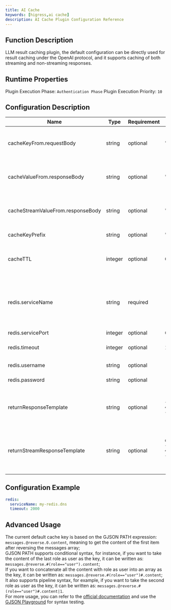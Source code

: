 ```yaml
---
title: AI Cache
keywords: [higress,ai cache]
description: AI Cache Plugin Configuration Reference
---
```

## Function Description
LLM result caching plugin, the default configuration can be directly used for result caching under the OpenAI protocol, and it supports caching of both streaming and non-streaming responses.

## Runtime Properties
Plugin Execution Phase: `Authentication Phase`
Plugin Execution Priority: `10`

## Configuration Description
| Name                              | Type     | Requirement | Default                                                                                                                                                                                                                                                 | Description                                                                                                |
| --------                          | -------- | --------    | --------                                                                                                                                                                                                                                                | --------                                                                                                   |
| cacheKeyFrom.requestBody          | string   | optional    | "messages.@reverse.0.content"                                                                                                                                                                                                                           | Extracts a string from the request Body based on [GJSON PATH](https://github.com/tidwall/gjson/blob/master/SYNTAX.md) syntax     |
| cacheValueFrom.responseBody       | string   | optional    | "choices.0.message.content"                                                                                                                                                                                                                             | Extracts a string from the response Body based on [GJSON PATH](https://github.com/tidwall/gjson/blob/master/SYNTAX.md) syntax     |
| cacheStreamValueFrom.responseBody | string   | optional    | "choices.0.delta.content"                                                                                                                                                                                                                               | Extracts a string from the streaming response Body based on [GJSON PATH](https://github.com/tidwall/gjson/blob/master/SYNTAX.md) syntax |
| cacheKeyPrefix                    | string   | optional    | "higress-ai-cache:"                                                                                                                                                                                                                                     | Prefix for the Redis cache key                                                                                         |
| cacheTTL                          | integer  | optional    | 0                                                                                                                                                                                                                                                       | Cache expiration time in seconds, default value is 0, which means never expire                                                            |
| redis.serviceName                 | string   | required    | -                                                                                                                                                                                                                                                       | The complete FQDN name of the Redis service, including the service type, e.g., my-redis.dns, redis.my-ns.svc.cluster.local               |
| redis.servicePort                 | integer  | optional    | 6379                                                                                                                                                                                                                                                    | Redis service port                                                                                             |
| redis.timeout                     | integer  | optional    | 1000                                                                                                                                                                                                                                                    | Timeout for requests to Redis, in milliseconds                                                                          |
| redis.username                    | string   | optional    | -                                                                                                                                                                                                                                                       | Username for logging into Redis                                                                                        |
| redis.password                    | string   | optional    | -                                                                                                                                                                                                                                                       | Password for logging into Redis                                                                                          |
| returnResponseTemplate            | string   | optional    | `{"id":"from-cache","choices":[%s],"model":"gpt-4o","object":"chat.completion","usage":{"prompt_tokens":0,"completion_tokens":0,"total_tokens":0}}`                                                                                                     | Template for returning HTTP response, with %s marking the part to be replaced by cache value                                              |
| returnStreamResponseTemplate      | string   | optional    | `data:{"id":"from-cache","choices":[{"index":0,"delta":{"role":"assistant","content":"%s"},"finish_reason":"stop"}],"model":"gpt-4o","object":"chat.completion","usage":{"prompt_tokens":0,"completion_tokens":0,"total_tokens":0}}\n\ndata:[DONE]\n\n` | Template for returning streaming HTTP response, with %s marking the part to be replaced by cache value                                          |

## Configuration Example
```yaml  
redis:  
  serviceName: my-redis.dns  
  timeout: 2000  
```  

## Advanced Usage
The current default cache key is based on the GJSON PATH expression: `messages.@reverse.0.content`, meaning to get the content of the first item after reversing the messages array;  
GJSON PATH supports conditional syntax, for instance, if you want to take the content of the last role as user as the key, it can be written as: `messages.@reverse.#(role=="user").content`;  
If you want to concatenate all the content with role as user into an array as the key, it can be written as: `messages.@reverse.#(role=="user")#.content`;  
It also supports pipeline syntax, for example, if you want to take the second role as user as the key, it can be written as: `messages.@reverse.#(role=="user")#.content|1`.  
For more usage, you can refer to the [official documentation](https://github.com/tidwall/gjson/blob/master/SYNTAX.md) and use the [GJSON Playground](https://gjson.dev/) for syntax testing.
